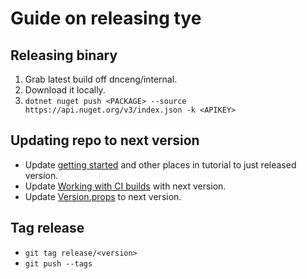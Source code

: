 # Guide on releasing tye

## Releasing binary

1. Grab latest build off dnceng/internal.
2. Download it locally.
3. `dotnet nuget push <PACKAGE> --source https://api.nuget.org/v3/index.json -k <APIKEY>`

## Updating repo to next version

- Update [getting started](/docs/getting_started.md) and other places in tutorial to just released version.
- Update [Working with CI builds](docs/getting_started.md) with next version.
- Update [Version.props](eng/Versions.props) to next version.

## Tag release

- `git tag release/<version>`
- `git push --tags`
